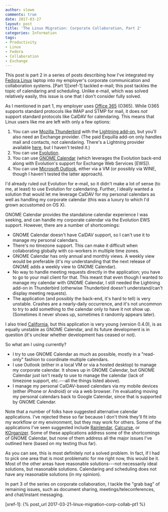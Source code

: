```yaml
---
author: slowe
comments: true
date: 2017-03-27
layout: post
title: 'The Linux Migration: Corporate Collaboration, Part 2'
categories: Information
tags:
- Productivity
- Linux
- Fedora
- Collaboration
- Exchange
---
```


This post is part 2 in a series of posts describing how I've integrated my [Fedora Linux][link-5] laptop into my employer's corporate communication and collaboration systems. [Part 1][xref-1] tackled e-mail; this post tackles the topic of calendaring and scheduling. Unlike e-mail, which was solved relatively easily, this issue is one that I don't consider fully solved.

As I mentioned in part 1, my employer uses [Office 365][link-1] (O365). While O365 supports standard protocols like IMAP and STMP for mail, it does _not_ support standard protocols like CalDAV for calendaring. This means that Linux users like me are left with only a few options:

1. You can use [Mozilla Thunderbird][link-2] with the [Lightning add-on][link-4], but you'll also need an Exchange provider. (The paid Exquilla add-on only handles mail and contacts, not calendaring. There's a Lightning provider available [here][link-12], but I haven't tested it.)
2. You can use [Evolution][link-3].
3. You can use [GNOME Calendar][link-6] (which leverages the Evolution back-end along with Evolution's support for Exchange Web Services [EWS]).
4. You can use [Microsoft Outlook][link-7], either via a VM (or possibly via WINE, though I haven't tested the latter approach).

I'd already ruled out Evolution for e-mail, so it didn't make a lot of sense (to me, at least) to use Evolution for calendaring. Further, I ideally wanted a solution that would let me leverage CalDAV for my personal calendars as well as handling my corporate calendar (this was a luxury to which I'd grown accustomed on OS X). 

GNOME Calendar provides the standalone calendar experience I was seeking, and can handle my corporate calendar via the Evolution EWS support. However, there are a number of shortcomings:

* GNOME Calendar doesn't have CalDAV support, so I can't use it to manage my personal calendars.
* There's no timezone support. This can make it difficult when collaborating globally with co-workers in multiple time zones.
* GNOME Calendar has only annual and monthly views. A weekly view would be preferable (it's my understanding that the next release of GNOME adds a weekly view to GNOME Calendar).
* No way to handle meeting requests directly in the application; you have to go to your mail client for that. This meant that even though I wanted to manage my calendar with GNOME Calendar, I still needed the Lightning add-on in Thunderbird (otherwise Thunderbird doesn't understand/can't display meeting requests).
* The application (and possibly the back-end, it's hard to tell) is very unstable. Crashes are a nearly-daily occurrence, and it's not uncommon to try to add something to the calendar only to have it not show up. (Sometimes it never shows up, sometimes it randomly appears later).

I also tried [California][link-8], but this application is very young (version 0.4.0), is as equally unstable as GNOME Calendar, and its future development is in question (it's unclear whether development has ceased or not).

So what am I using currently?

* I try to use GNOME Calendar as much as possible, mostly in a "read-only" fashion to coordinate multiple calendars.
* I use Outlook (either in a local VM or via a hosted desktop) to manage my corporate calendar. It shows up in GNOME Calendar, but GNOME Calendar just isn't ready to use to manage the calendar (lack of timezone support, etc.---all the things listed above).
* I manage my personal CalDAV-based calendars via my mobile devices (either iPhone or Android) or via a web browser. I'm evaluating moving my personal calendars back to Google Calendar, since that is supported by GNOME Calendar.

Note that a number of folks have suggested alternative calendar applications. I've rejected these so far because I don't think they'll fit into my workflow or my environment, but they may work for others. Some of the applications I've seen suggested include [Rainlendar][link-9], [Calcurse][link-10], or [KOrganizer][link-11]. Some of these applications address some of the shortcomings of GNOME Calendar, but none of them address all the major issues I've outlined here (based on my testing thus far).

As you can see, this is most definitely _not_ a solved problem. In fact, if I had to pick one area that is most problematic for me right now, this would be it. Most of the other areas have reasonable solutions---not necessarily ideal solutions, but reasonable solutions. Calendaring and scheduling does not have any reasonable solutions (in my opinion).

In part 3 of the series on corporate collaboration, I tackle the "grab bag" of remaining issues, such as document sharing, meetings/teleconferences, and chat/instant messaging.



[link-1]: https://products.office.com/en-us/business/office
[link-2]: https://www.mozilla.org/en-US/thunderbird/
[link-3]: https://wiki.gnome.org/Apps/Evolution/
[link-4]: https://addons.mozilla.org/en-us/thunderbird/addon/lightning/
[link-5]: https://getfedora.org/
[link-6]: https://wiki.gnome.org/Apps/Calendar
[link-7]: https://products.office.com/en-US/outlook/
[link-8]: https://wiki.gnome.org/Apps/California
[link-9]: http://www.rainlendar.net/cms/index.php
[link-10]: http://calcurse.org/
[link-11]: https://userbase.kde.org/KOrganizer
[link-12]: https://github.com/Ericsson/exchangecalendar/releases
[xref-1]: {% post_url 2017-03-21-linux-migration-corp-collab-pt1 %}
